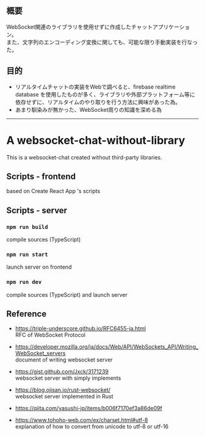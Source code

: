 ## 概要
WebSocket関連のライブラリを使用せずに作成したチャットアプリケーション。  
また、文字列のエンコーディング変換に関しても、可能な限り手動実装を行なった。

## 目的
- リアルタイムチャットの実装をWebで調べると、firebase realtime database を使用したものが多く、ライブラリや外部プラットフォーム等に依存せずに、リアルタイムのやり取りを行う方法に興味があった為。
- あまり馴染みが無かった、WebSocket周りの知識を深める為

---

# A websocket-chat-without-library

This is a websocket-chat created without third-party libraries.

## Scripts - frontend

based on Create React App 's scripts

## Scripts - server

### `npm run build`

compile sources (TypeScript)

### `npm run start`

launch server on frontend

### `npm run dev`

compile sources (TypeScript) and launch server

## Reference

- https://triple-underscore.github.io/RFC6455-ja.html  
  RFC of WebSocket Protocol

- https://developer.mozilla.org/ja/docs/Web/API/WebSockets_API/Writing_WebSocket_servers  
  document of writing websocket server

- https://gist.github.com/Jxck/3171239  
  websocket server with simply implements

- https://blog.ojisan.io/rust-websocket/  
  websocket server implemented in Rust

- https://qiita.com/yasushi-jp/items/b006f7170ef3a86de09f  
- https://www.tohoho-web.com/ex/charset.html#utf-8  
  explanation of how to convert from unicode to utf-8 or utf-16
